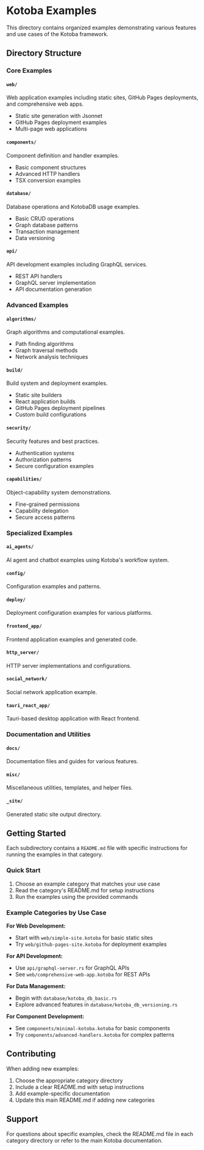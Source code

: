 # Kotoba Examples

This directory contains organized examples demonstrating various features and use cases of the Kotoba framework.

## Directory Structure

### Core Examples

#### `web/`
Web application examples including static sites, GitHub Pages deployments, and comprehensive web apps.
- Static site generation with Jsonnet
- GitHub Pages deployment examples
- Multi-page web applications

#### `components/`
Component definition and handler examples.
- Basic component structures
- Advanced HTTP handlers
- TSX conversion examples

#### `database/`
Database operations and KotobaDB usage examples.
- Basic CRUD operations
- Graph database patterns
- Transaction management
- Data versioning

#### `api/`
API development examples including GraphQL services.
- REST API handlers
- GraphQL server implementation
- API documentation generation

### Advanced Examples

#### `algorithms/`
Graph algorithms and computational examples.
- Path finding algorithms
- Graph traversal methods
- Network analysis techniques

#### `build/`
Build system and deployment examples.
- Static site builders
- React application builds
- GitHub Pages deployment pipelines
- Custom build configurations

#### `security/`
Security features and best practices.
- Authentication systems
- Authorization patterns
- Secure configuration examples

#### `capabilities/`
Object-capability system demonstrations.
- Fine-grained permissions
- Capability delegation
- Secure access patterns

### Specialized Examples

#### `ai_agents/`
AI agent and chatbot examples using Kotoba's workflow system.

#### `config/`
Configuration examples and patterns.

#### `deploy/`
Deployment configuration examples for various platforms.

#### `frontend_app/`
Frontend application examples and generated code.

#### `http_server/`
HTTP server implementations and configurations.

#### `social_network/`
Social network application example.

#### `tauri_react_app/`
Tauri-based desktop application with React frontend.

### Documentation and Utilities

#### `docs/`
Documentation files and guides for various features.

#### `misc/`
Miscellaneous utilities, templates, and helper files.

#### `_site/`
Generated static site output directory.

## Getting Started

Each subdirectory contains a `README.md` file with specific instructions for running the examples in that category.

### Quick Start

1. Choose an example category that matches your use case
2. Read the category's README.md for setup instructions
3. Run the examples using the provided commands

### Example Categories by Use Case

**For Web Development:**
- Start with `web/simple-site.kotoba` for basic static sites
- Try `web/github-pages-site.kotoba` for deployment examples

**For API Development:**
- Use `api/graphql-server.rs` for GraphQL APIs
- See `web/comprehensive-web-app.kotoba` for REST APIs

**For Data Management:**
- Begin with `database/kotoba_db_basic.rs`
- Explore advanced features in `database/kotoba_db_versioning.rs`

**For Component Development:**
- See `components/minimal-kotoba.kotoba` for basic components
- Try `components/advanced-handlers.kotoba` for complex patterns

## Contributing

When adding new examples:

1. Choose the appropriate category directory
2. Include a clear README.md with setup instructions
3. Add example-specific documentation
4. Update this main README.md if adding new categories

## Support

For questions about specific examples, check the README.md file in each category directory or refer to the main Kotoba documentation.
